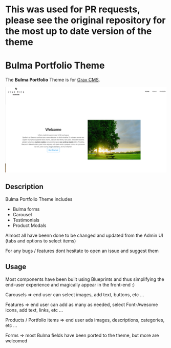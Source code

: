 # This was used for PR requests, please see the original repository for the most up to date version of the theme

# Bulma Portfolio Theme

The **Bulma Portfolio** Theme is for [Grav CMS](http://github.com/getgrav/grav).  


![Theme Preview](./assets/normal-view.png)

## Description

Bulma Portfolio Theme includes

- Bulma forms 
- Carousel
- Testimonials
- Product Modals

Almost all have beenn done to be changed and updated from the Admin UI (tabs and options to select items)

For any bugs / features dont hesitate to open an issue and suggest them

## Usage

Most components have been built using Blueprints and thus simplifying the end-user experience and magically appear in the front-end :)

Carousels  => end user can select images, add text, buttons, etc ... 

Features  => end user can add as many as needed, select Font-Awesome icons, add text, links, etc ...

Products / Portfolio items => end user ads images, descriptions, categories, etc ...

Forms => most Bulma fields have been ported to the theme, but more are welcomed
